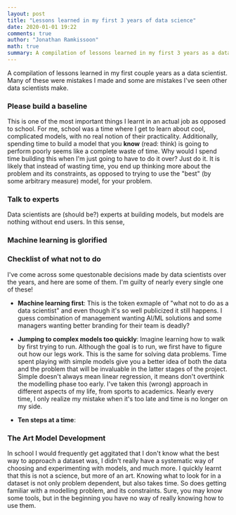 ```yaml
---
layout: post
title: "Lessons learned in my first 3 years of data science"
date: 2020-01-01 19:22
comments: true
author: "Jonathan Ramkissoon"
math: true
summary: A compilation of lessons learned in my first 3 years as a data scientist
---
```


A compilation of lessons learned in my first couple years as a data scientist. Many of these were mistakes I made and some are mistakes I've seen other data scientists make.



### Please build a baseline

This is one of the most important things I learnt in an actual job as opposed to school. For me, school was a time where I get to learn about cool, complicated models, with no real notion of their practicality. Additionally, spending time to build a model that you **know** (read: think) is going to perform poorly seems like a complete waste of time. Why would I spend time building this when I'm just going to have to do it over? Just do it. It is likely that instead of wasting time, you end up thinking more about the problem and its constraints, as opposed to trying to use the "best" (by some arbitrary measure) model, for your problem. 


### Talk to experts

Data scientists are (should be?) experts at building models, but models are nothing without end users. In this sense, 


### Machine learning is glorified




### Checklist of what not to do 

I've come across some questonable decisions made by data scientists over the years, and here are some of them. I'm guilty of nearly every single one of these!

- **Machine learning first**: This is the token exmaple of "what not to do as a data scientist" and even though it's so well publicized it still happens. I guess combination of management wanting AI/ML solutions and some managers wanting better branding for their team is deadly? 

- **Jumping to complex models too quickly**: Imagine learning how to walk by first trying to run. Although the goal is to run, we first have to figure out how our legs work. This is the same for solving data problems. Time spent playing with simple models give you a better idea of both the data and the problem that will be invaluable in the latter stages of the project. Simple doesn't always mean linear regression, it means don't overthink the modelling phase too early. I've taken this (wrong) approach in different aspects of my life, from sports to academics. Nearly every time, I only realize my mistake when it's too late and time is no longer on my side. 

- **Ten steps at a time**: 


### The Art Model Development

In school I would frequently get aggitated that I don't know what the best way to approach a dataset was, I didn't really have a systematic way of choosing and experimenting with models, and much more. I quickly learnt that this is not a science, but more of an art. Knowing what to look for in a dataset is not only problem dependent, but also takes time. So does getting familiar with a modelling problem, and its constraints. Sure, you may know some tools, but in the beginning you have no way of really knowing how to use them. 